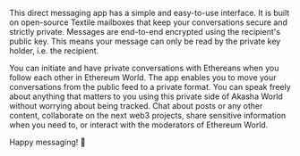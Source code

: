 This direct messaging app has a simple and easy-to-use interface. It is built on open-source Textile mailboxes that keep your conversations secure and strictly private. Messages are end-to-end encrypted using the recipient's public key. This means your message can only be read by the private key holder, i.e. the recipient.

You can initiate and have private conversations with Ethereans when you follow each other in Ethereum World. The app enables you to move your conversations from the public feed to a private format. You can speak freely about anything that matters to you using this private side of Akasha World without worrying about being tracked. Chat about posts or any other content, collaborate on the next web3 projects, share sensitive information when you need to, or interact with the moderators of Ethereum World. 

Happy messaging! 🎉